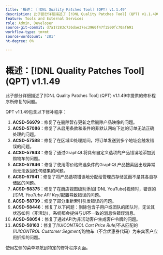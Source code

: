 ```yaml
---
title: '概述： [!DNL Quality Patches Tool] (QPT) v1.1.49'
description: 此子部分详细描述了 [!DNL Quality Patches Tool] (QPT) v1.1.49中提供的修补程序所修复的问题。
feature: Tools and External Services
role: Admin, Developer
source-git-commit: d7a17283c736dae37ec3960f47f1500fc70af691
workflow-type: tm+mt
source-wordcount: '281'
ht-degree: 0%

---
```


# 概述：[!DNL Quality Patches Tool] (QPT) v1.1.49

此子部分详细描述了[!DNL Quality Patches Tool] (QPT) v1.1.49中提供的修补程序所修复的问题。

QPT v1.1.49包含以下修补程序：

1. **ACSD-56979**：修复了在删除暂存更新之后删除产品映像的问题。
1. **ACSD-57086**：修复了从启用条款和条件的非默认网站下达的订单无法正确处理的问题。
1. **ACSD-57588**：修复了在区域ID处理期间，将订单发送到多个地址会触发错误的问题。
1. **ACSD-57643**：修复了通过GraphQL将具有自定义选项的产品错误地添加到购物车的问题。
1. **ACSD-57846**：修复了使用零价格筛选条件的GraphQL产品搜索因出现异常而无法返回任何结果的问题。
1. **ACSD-57941**：修复了将产品选项错误地分配给管理员存储区而不是其各自存储区的问题。
1. **ACSD-58375**：修复了在商店视图级别添加[!DNL YouTube]视频时，错误的&#x200B;*[!DNL YouTube API Key]*&#x200B;配置导致错误的问题。
1. **ACSD-58739**：修复了部分重新索引引发错误的问题。
1. **ACSD-58446**：修复了以下问题：删除包含子用户或团队的团队时，无论其状态如何（非活动），系统都会提供与UI不一致的消息性错误消息。
1. **ACSD-58054**：修复了通过API为非活动客户生成客户令牌的问题。
1. **ACSD-58163**：修复了&#x200B;*[!UICONTROL Cart Price Rule]*&#x200B;不从匹配的&#x200B;*[!UICONTROL Customer Segment]*&#x200B;购物车（不含优惠券代码）为来宾客户应用折扣的问题。

使用左侧的菜单导航到特定的修补程序页面。

